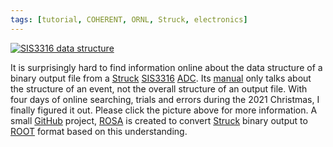```yaml
---
tags: [tutorial, COHERENT, ORNL, Struck, electronics]
---
```


[![SIS3316 data structure](https://drive.google.com/uc?id=18IFF7jwUIV335iYFMGHka-D9cdxdex1i)](
https://docs.google.com/presentation/d/e/2PACX-1vQ8q9QP3hZKz1GvGrbdIByHBSqEr8Z2XLoKUVqJaOV7qcGFtBahEKQnFrE8yiFEXoPuPR3n_i-c1a2m/pub?start=false&loop=false&delayms=3000)

It is surprisingly hard to find information online about the data structure of a binary output file from a [Struck][] [SIS3316][] [ADC][]. Its [manual][] only talks about the structure of an event, not the overall structure of an output file. With four days of online searching, trials and errors during the 2021 Christmas, I finally figured it out. Please click the picture above for more information. A small [GitHub][] project, [ROSA][] is created to convert [Struck][] binary output to [ROOT][] format based on this understanding.

[Struck]: https://www.struck.de
[SIS3316]: https://www.struck.de/sis3316.html
[ADC]: https://www.struck.de/vme.htm
[manual]: https://www.slac.stanford.edu/grp/ssrl/spear/epics/site/gtr/sis3302-M-010E-001-v109.pdf
[GitHub]: https://github.com
[ROSA]: https://github.com/jintonic/rosa
[ROOT]: https://root.cern.ch

